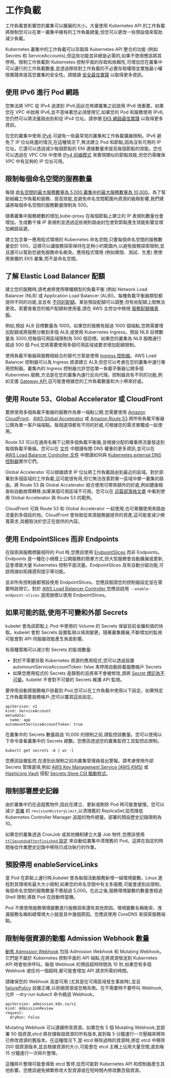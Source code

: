 # 工作負載

工作負載會影響您的叢集可以擴展的大小。大量使用 Kubernetes API 的工作負載將限制您可以在單一叢集中擁有的工作負載總量,但您可以更改一些預設值來幫助減少負載。

Kubernetes 叢集中的工作負載可以存取與 Kubernetes API 整合的功能 (例如 Secrets 和 ServiceAccounts),但這些功能並非總是必需的,如果不使用應該將其停用。限制工作負載對 Kubernetes 控制平面的存取和依賴性,可增加您在叢集中可以運行的工作負載數量,並透過移除對工作負載的不必要存取權限並實施最小權限實踐來提高您叢集的安全性。請閱讀 [安全最佳實踐](https://aws.github.io/aws-eks-best-practices/security/docs/) 以取得更多資訊。

## 使用 IPv6 進行 Pod 網路

您無法將 VPC 從 IPv4 過渡到 IPv6,因此在佈建叢集之前啟用 IPv6 很重要。如果您在 VPC 中啟用 IPv6,並不意味著您必須使用它,如果您的 Pod 和服務使用 IPv6,您仍然可以將流量路由到和從 IPv4 位址。請參閱 [EKS 網路最佳實踐](https://aws.github.io/aws-eks-best-practices/networking/index/) 以取得更多資訊。

在您的叢集中使用 [IPv6](https://docs.aws.amazon.com/eks/latest/userguide/cni-ipv6.html) 可避免一些最常見的叢集和工作負載擴展限制。IPv6 避免了 IP 位址耗盡的情況,在這種情況下,無法建立 Pod 和節點,因為沒有可用的 IP 位址。它還可以透過減少每個節點的 ENI 連接數量來提高每個節點的效能。您也可以透過在 VPC CNI 中使用 [IPv4 前綴模式](https://aws.github.io/aws-eks-best-practices/networking/prefix-mode/) 來實現類似的節點效能,但您仍需確保 VPC 中有足夠的 IP 位址可用。

## 限制每個命名空間的服務數量

每個 [命名空間的最大服務數量為 5,000,叢集中的最大服務數量為 10,000](https://github.com/kubernetes/community/blob/master/sig-scalability/configs-and-limits/thresholds.md)。為了幫助組織工作負載和服務、提高效能,並避免命名空間範圍內資源的級聯影響,我們建議將每個命名空間的服務數量限制為 500。

隨著叢集中服務總數的增加,kube-proxy 在每個節點上建立的 IP 表規則數量也會增加。生成數千條 IP 表規則並透過這些規則路由封包會對節點產生效能影響並增加網路延遲。

建立包含單一應用程式環境的 Kubernetes 命名空間,只要每個命名空間的服務數量低於 500。這樣可以讓服務探索保持在足夠小的範圍內,以避免服務探索限制,並且還可以幫助您避免服務命名衝突。應用程式環境 (例如開發、測試、生產) 應使用單獨的 EKS 叢集,而不是命名空間。

## 了解 Elastic Load Balancer 配額

建立您的服務時,請考慮將使用哪種類型的負載平衡 (例如 Network Load Balancer (NLB) 或 Application Load Balancer (ALB))。每種負載平衡器類型都提供不同的功能,並且有 [不同的配額](https://docs.aws.amazon.com/elasticloadbalancing/latest/application/load-balancer-limits.html)。某些預設配額可以調整,但有些配額上限無法更改。若要查看您的帳戶配額和使用量,請在 AWS 主控台中檢視 [服務配額儀表板](http://console.aws.amazon.com/servicequotas)。

例如,預設 ALB 目標數量為 1000。如果您的服務有超過 1000 個端點,您將需要增加配額或將服務分散到多個 ALB,或使用 Kubernetes Ingress。預設 NLB 目標數量為 3000,但每個可用區域限制為 500 個目標。如果您的叢集為 NLB 服務運行超過 500 個 Pod,您將需要使用多個可用區域或要求增加配額限制。

使用負載平衡器與服務相結合的替代方案是使用 [Ingress 控制器](https://kubernetes.io/docs/concepts/services-networking/ingress-controllers/)。AWS Load Balancer 控制器可以為 Ingress 資源建立 ALB,但您可以考慮在您的叢集中運行專用控制器。叢集內的 Ingress 控制器允許您從單一負載平衡器公開多個 Kubernetes 服務,方法是在您的叢集內運行反向代理。控制器具有不同的功能,例如支援 [Gateway API](https://gateway-api.sigs.k8s.io/),這可能會根據您的工作負載數量和大小帶來好處。

## 使用 Route 53、Global Accelerator 或 CloudFront

要將使用多個負載平衡器的服務作為單一端點公開,您需要使用 [Amazon CloudFront](https://aws.amazon.com/cloudfront/)、[AWS Global Accelerator](https://aws.amazon.com/global-accelerator/) 或 [Amazon Route 53](https://aws.amazon.com/route53/) 將所有負載平衡器公開為單一客戶端端點。每個選項都有不同的好處,可根據您的需求單獨或一起使用。

Route 53 可以在通用名稱下公開多個負載平衡器,並根據分配的權重將流量發送到每個負載平衡器。您可以在 [文件](https://docs.aws.amazon.com/Route53/latest/DeveloperGuide/resource-record-sets-values-weighted.html#rrsets-values-weighted-weight) 中閱讀有關 DNS 權重的更多資訊,並可以在 [AWS Load Balancer Controller 文件](https://kubernetes-sigs.github.io/aws-load-balancer-controller/v2.4/guide/integrations/external_dns/#usage) 中閱讀如何與 [Kubernetes external DNS 控制器](https://github.com/kubernetes-sigs/external-dns)實作它們。

Global Accelerator 可以根據請求 IP 位址將工作負載路由到最近的區域。對於部署到多個區域的工作負載,這可能很有用,但它無法改善對單一區域中單一叢集的路由。將 Route 53 與 Global Accelerator 結合使用可帶來額外的好處,例如健康檢查和自動故障轉移,如果某個可用區域不可用。您可以在 [這篇部落格文章](https://aws.amazon.com/blogs/containers/operating-a-multi-regional-stateless-application-using-amazon-eks/) 中看到使用 Global Accelerator 與 Route 53 的範例。

CloudFront 可與 Route 53 和 Global Accelerator 一起使用,也可單獨使用來路由流量到多個目的地。CloudFront 會快取從來源服務器提供的資產,這可能會減少頻寬需求,具體取決於您正在提供的內容。

## 使用 EndpointSlices 而非 Endpoints

在探索與服務標籤相符的 Pod 時,您應該使用 [EndpointSlices](https://kubernetes.io/docs/concepts/services-networking/endpoint-slices/) 而非 Endpoints。Endpoints 是一種在小規模上公開服務的簡單方式,但大型服務會自動擴展或更新,這會導致大量 Kubernetes 控制平面流量。EndpointSlices 具有自動分組功能,可啟用諸如拓撲感知提示等功能。

並非所有控制器都預設使用 EndpointSlices。您應該驗證您的控制器設定並在需要時啟用它。對於 [AWS Load Balancer Controller](https://kubernetes-sigs.github.io/aws-load-balancer-controller/v2.4/deploy/configurations/#controller-command-line-flags),您應該啟用 `--enable-endpoint-slices` 選用旗標以使用 EndpointSlices。

## 如果可能的話,使用不可變和外部 Secrets

kubelet 會為該節點上 Pod 中使用的 Volume 的 Secrets 保留目前金鑰和值的快取。kubelet 會對 Secrets 設置監視以偵測變更。隨著叢集擴展,不斷增加的監視可能會對 API 伺服器效能產生負面影響。

有兩種策略可以減少對 Secrets 的監視數量:

* 對於不需要存取 Kubernetes 資源的應用程式,您可以透過設置 automountServiceAccountToken: false 來停用自動掛載服務帳戶 Secrets
* 如果您應用程式的 Secrets 是靜態的且將來不會被修改,請將 [Secret 標記為不可變](https://kubernetes.io/docs/concepts/configuration/secret/#secret-immutable)。kubelet 不會對不可變的 Secrets 維護 API 監視。

要停用自動將服務帳戶掛載到 Pod,您可以在工作負載中使用以下設定。如果特定工作負載需要服務帳戶,您可以覆寫這些設定。

```
apiVersion: v1
kind: ServiceAccount
metadata:
  name: app
automountServiceAccountToken: true
```

在叢集中的 Secrets 數量超過 10,000 的限制之前,請監控該數量。您可以使用以下命令查看叢集中的 Secrets 總數。您應該透過您的叢集監控工具監控此限制。

```
kubectl get secrets -A | wc -l
```

您應該設置監控,在達到此限制之前向叢集管理員發出警報。請考慮使用外部 Secrets 管理選項,例如 [AWS Key Management Service (AWS KMS)](https://aws.amazon.com/kms/) 或 [Hashicorp Vault](https://www.vaultproject.io/) 搭配 [Secrets Store CSI 驅動程式](https://secrets-store-csi-driver.sigs.k8s.io/)。

## 限制部署歷史記錄

由於叢集中仍在追蹤舊物件,因此在建立、更新或刪除 Pod 時可能會變慢。您可以減少 [部署](https://kubernetes.io/docs/concepts/workloads/controllers/deployment/#clean-up-policy) 的 `revisionHistoryLimit`,以清理舊的 ReplicaSet,從而降低 Kubernetes Controller Manager 追蹤的物件總量。部署的預設歷史記錄限制為 10。

如果您的叢集透過 CronJob 或其他機制建立大量 Job 物件,您應該使用 [`ttlSecondsAfterFinished` 設定](https://kubernetes.io/docs/concepts/workloads/controllers/ttlafterfinished/) 來自動從叢集中清理舊的 Pod。這將在指定的時間後從作業歷史記錄中移除已成功執行的作業。

## 預設停用 enableServiceLinks

當 Pod 在節點上運行時,kubelet 會為每個活動服務新增一組環境變數。Linux 進程對其環境有最大大小限制,如果您的命名空間中有太多服務,可能會達到此限制。每個命名空間的服務數量不應超過 5,000。在此之後,服務環境變數的數量會超過 Shell 限制,導致 Pod 在啟動時當機。

Pod 不應使用服務環境變數進行服務探索還有其他原因。環境變數名稱衝突、洩漏服務名稱和總環境大小就是其中幾個原因。您應該使用 CoreDNS 來探索服務端點。

## 限制每個資源的動態 Admission Webhook 數量

[動態 Admission Webhook](https://kubernetes.io/docs/reference/access-authn-authz/extensible-admission-controllers/) 包括 Admission Webhook 和 Mutating Webhook。它們是不屬於 Kubernetes 控制平面的 API 端點,在將資源發送到 Kubernetes API 時會依序呼叫。每個 Webhook 的預設超時時間為 10 秒,如果您有多個 Webhook 或任何一個超時,都可能會增加 API 請求所需的時間。

請確保您的 Webhook 高度可用 (尤其是在可用區域發生事故時),並且 [failurePolicy](https://kubernetes.io/docs/reference/access-authn-authz/extensible-admission-controllers/#failure-policy) 設置正確,以拒絕資源或忽略失敗。在不需要時不要呼叫 Webhook,允許 --dry-run kubectl 命令繞過 Webhook。

```
apiVersion: admission.k8s.io/v1
kind: AdmissionReview
request:
  dryRun: False
```

Mutating Webhook 可以連續修改資源。如果您有 5 個 Mutating Webhook,並部署 50 個資源,etcd 將存儲每個資源的所有版本,直到每 5 分鐘運行一次壓縮來移除已修改資源的舊版本。在這種情況下,當 etcd 移除過時的資源時,將從 etcd 中移除 200 個資源版本,並且根據資源的大小,可能會在 etcd 主機上佔用大量空間,直到每 15 分鐘進行一次碎片整理。

這種碎片整理可能會導致 etcd 暫停,從而可能對 Kubernetes API 和控制器產生其他影響。您應該避免頻繁修改大型資源或在短時間內修改數百個資源。
